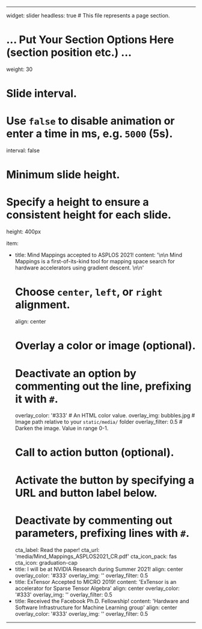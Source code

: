 ---

widget: slider
headless: true  # This file represents a page section.

# ... Put Your Section Options Here (section position etc.) ...
weight: 30

# Slide interval.
# Use `false` to disable animation or enter a time in ms, e.g. `5000` (5s).
interval: false

# Minimum slide height.
# Specify a height to ensure a consistent height for each slide.
height: 400px


item:
  - title: Mind Mappings accepted to ASPLOS 2021!
    content: '\n\n Mind Mappings is a first-of-its-kind tool for mapping space search for hardware accelerators using gradient descent. \n\n'
    # Choose `center`, `left`, or `right` alignment.
    align: center
    # Overlay a color or image (optional).
    #   Deactivate an option by commenting out the line, prefixing it with `#`.
    overlay_color: '#333'  # An HTML color value.
    overlay_img: bubbles.jpg  # Image path relative to your `static/media/` folder
    overlay_filter: 0.5  # Darken the image. Value in range 0-1.
    # Call to action button (optional).
    #   Activate the button by specifying a URL and button label below.
    #   Deactivate by commenting out parameters, prefixing lines with `#`.
    cta_label: Read the paper!
    cta_url: 'media/Mind_Mappings_ASPLOS2021_CR.pdf'
    cta_icon_pack: fas
    cta_icon: graduation-cap
  - title: I will be at NVIDIA Research during Summer 2021!
    align: center
    overlay_color: '#333'
    overlay_img: ''
    overlay_filter: 0.5
  - title: ExTensor Accepted to MICRO 2019!
    content: 'ExTensor is an accelerator for Sparse Tensor Algebra'
    align: center
    overlay_color: '#333'
    overlay_img: ''
    overlay_filter: 0.5
  - title: Received the Facebook Ph.D. Fellowship!
    content: 'Hardware and Software Infrastructure for Machine Learning group'
    align: center
    overlay_color: '#333'
    overlay_img: ''
    overlay_filter: 0.5

---